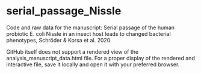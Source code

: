 # serial_passage_Nissle
Code and raw data for the manuscript: Serial passage of the human probiotic E. coli Nissle in an insect host leads to changed bacterial phenotypes, Schröder &amp; Korsa et al. 2020

GitHub itself does not support a rendered view of the analysis_manuscript_data.html file.
For a proper display of the rendered and interactive file, save it locally and open it with your preferred browser.
